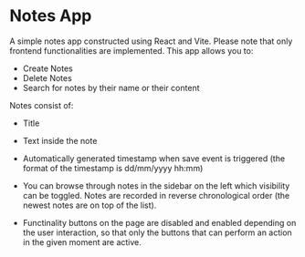 # Notes App

A simple notes app constructed using React and Vite. Please note that only frontend functionalities are implemented.
This app allows you to:
- Create Notes
- Delete Notes
- Search for notes by their name or their content

Notes consist of:
- Title
- Text inside the note
- Automatically generated timestamp when save event is triggered (the format of the timestamp is dd/mm/yyyy hh:mm)

- You can browse through notes in the sidebar on the left which visibility can be toggled. Notes are recorded in reverse chronological order (the newest notes are on top of the list).
- Functinality buttons on the page are disabled and enabled depending on the user interaction, so that only the buttons that can perform an action in the given moment are active.
